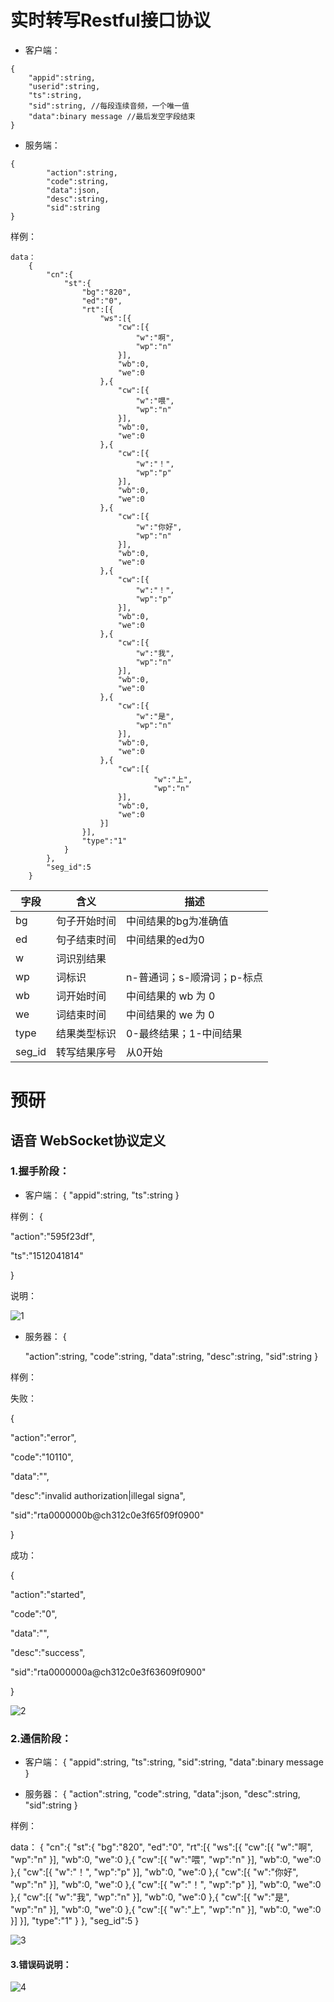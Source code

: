 # 实时转写Restful接口协议

* 客户端：

```
{
    "appid":string,
    "userid":string,
    "ts":string,
    "sid":string, //每段连续音频，一个唯一值
    "data":binary message //最后发空字段结束
}
```

* 服务端：

```
{
        "action":string,
        "code":string,
        "data":json,
        "desc":string,
        "sid":string
}
```
样例：
```
data：
    {
        "cn":{
            "st":{
                "bg":"820",
                "ed":"0",
                "rt":[{
                    "ws":[{
                        "cw":[{
                            "w":"啊",
                            "wp":"n"
                        }],
                        "wb":0,
                        "we":0
                    },{
                        "cw":[{
                            "w":"喂",
                            "wp":"n"
                        }],
                        "wb":0,
                        "we":0
                    },{
                        "cw":[{
                            "w":"！",
                            "wp":"p"
                        }],
                        "wb":0,
                        "we":0
                    },{
                        "cw":[{
                            "w":"你好",
                            "wp":"n"
                        }],
                        "wb":0,
                        "we":0
                    },{
                        "cw":[{
                            "w":"！",
                            "wp":"p"
                        }],
                        "wb":0,
                        "we":0
                    },{
                        "cw":[{
                            "w":"我",
                            "wp":"n"
                        }],
                        "wb":0,
                        "we":0
                    },{
                        "cw":[{
                            "w":"是",
                            "wp":"n"
                        }],
                        "wb":0,
                        "we":0
                    },{
                        "cw":[{
                                "w":"上",
                                "wp":"n"
                        }],
                        "wb":0,
                        "we":0
                    }]
                }],
                "type":"1"
            }
        },
        "seg_id":5
    }
```

| 字段 | 含义 | 描述 |
| ------ | ------ | ------ |
| bg | 句子开始时间 | 中间结果的bg为准确值 |
| ed | 句子结束时间 | 中间结果的ed为0 |
| w | 词识别结果 |  |
| wp | 词标识 | n-普通词；s-顺滑词；p-标点 |
| wb | 词开始时间 | 中间结果的 wb 为 0 |
| we | 词结束时间 | 中间结果的 we 为 0 |
| type | 结果类型标识 | 0-最终结果；1-中间结果 |
| seg_id | 转写结果序号 | 从0开始 |



# 预研

## 语音 WebSocket协议定义

### 1.握手阶段：

* 客户端：
{
    "appid":string,
    "ts":string
}

 样例：
 {

   "action":"595f23df",

   "ts":"1512041814"

 }

说明：

![1](https://github.com/yanzhitech/asrService/blob/master/document/1.PNG)


* 服务器：
{

    "action":string,
    "code":string,
    "data":string,
    "desc":string,
    "sid":string
}

样例：

失败：

 {

   "action":"error",

   "code":"10110",

   "data":"",

   "desc":"invalid authorization|illegal signa",

   "sid":"rta0000000b@ch312c0e3f65f09f0900"

 }

成功：

 {

   "action":"started",

   "code":"0",

   "data":"",

   "desc":"success",

   "sid":"rta0000000a@ch312c0e3f63609f0900"

 }

![2](https://github.com/yanzhitech/asrService/blob/master/document/2.PNG)

### 2.通信阶段：

* 客户端：
{
    "appid":string,
    "ts":string,
    "sid":string,
    "data":binary message
}

* 服务器：
{
        "action":string,
        "code":string,
        "data":json,
        "desc":string,
        "sid":string
}

样例：

data：
    {
        "cn":{
            "st":{
                "bg":"820",
                "ed":"0",
                "rt":[{
                    "ws":[{
                        "cw":[{
                            "w":"啊",
                            "wp":"n"
                        }],
                        "wb":0,
                        "we":0
                    },{
                        "cw":[{
                            "w":"喂",
                            "wp":"n"
                        }],
                        "wb":0,
                        "we":0
                    },{
                        "cw":[{
                            "w":"！",
                            "wp":"p"
                        }],
                        "wb":0,
                        "we":0
                    },{
                        "cw":[{
                            "w":"你好",
                            "wp":"n"
                        }],
                        "wb":0,
                        "we":0
                    },{
                        "cw":[{
                            "w":"！",
                            "wp":"p"
                        }],
                        "wb":0,
                        "we":0
                    },{
                        "cw":[{
                            "w":"我",
                            "wp":"n"
                        }],
                        "wb":0,
                        "we":0
                    },{
                        "cw":[{
                            "w":"是",
                            "wp":"n"
                        }],
                        "wb":0,
                        "we":0
                    },{
                        "cw":[{
                                "w":"上",
                                "wp":"n"
                        }],
                        "wb":0,
                        "we":0
                    }]
                }],
                "type":"1"
            }
        },
        "seg_id":5
    }
	
	
![3](https://github.com/yanzhitech/asrService/blob/master/document/3.PNG)

#### 3.错误码说明：

![4](https://github.com/yanzhitech/asrService/blob/master/document/4.PNG)
